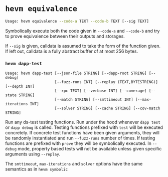 # `hevm equivalence`

```sh
Usage: hevm equivalence --code-a TEXT --code-b TEXT [--sig TEXT]
```

Symbolically execute both the code given in `--code-a` and `--code-b` and try to prove equivalence between their outputs and storages.

If `--sig` is given, calldata is assumed to take the form of the function given.
If left out, calldata is a fully abstract buffer of at most 256 bytes.

### `hevm dapp-test`

```
Usage: hevm dapp-test [--json-file STRING] [--dapp-root STRING] [--debug]
                      [--fuzz-runs INT] [--replay (TEXT,BYTESTRING)] [--depth INT]
                      [--rpc TEXT] [--verbose INT] [--coverage] [--state STRING]
                      [--match STRING] [--smttimeout INT] [--max-iterations INT]
                      [--solver STRING] [--cache STRING] [--cov-match STRING]
```

Run any ds-test testing functions. Run under the hood whenever `dapp test` or `dapp debug` is called. Testing functions prefixed with `test` will be executed concretely. If concrete test functions have been given arguments, they will be randomly instantiated and run `--fuzz-runs` number of times. If testing functions are prefixed with `prove` they will be symbolically executed. In `--debug` mode, property based tests will not be available unless given specific arguments using `--replay`.

The `smttimeout`, `max-iterations` and `solver` options have the same semantics as in `hevm symbolic`

